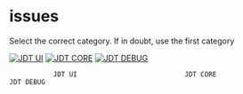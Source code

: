 # issues
Select the correct category. If in doubt, use the first category

[![JDT UI](https://user-images.githubusercontent.com/180969/163673542-4d1a8562-df90-4406-8fb9-573f9378acdf.png)](https://github.com/eclipse-jdt/eclipse.jdt.ui/issues/new) 
[![JDT CORE](https://user-images.githubusercontent.com/180969/163673542-4d1a8562-df90-4406-8fb9-573f9378acdf.png)](https://github.com/eclipse-jdt/eclipse.jdt.ui/issues/new)
[![JDT DEBUG](https://user-images.githubusercontent.com/180969/163673542-4d1a8562-df90-4406-8fb9-573f9378acdf.png)](https://github.com/eclipse-jdt/eclipse.jdt.ui/issues/new)

               JDT UI                           JDT CORE                           JDT DEBUG   


